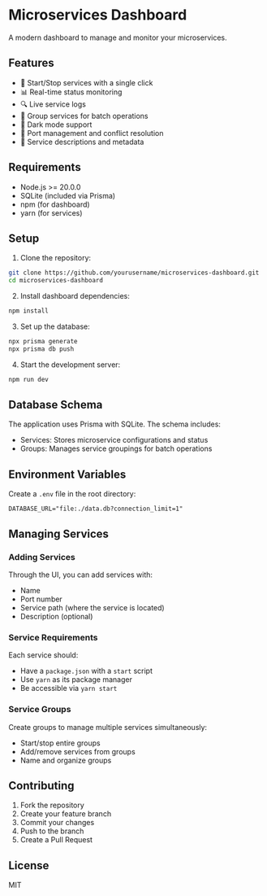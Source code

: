 # Microservices Dashboard

A modern dashboard to manage and monitor your microservices.

## Features

- 🚀 Start/Stop services with a single click
- 📊 Real-time status monitoring
- 🔍 Live service logs
- 👥 Group services for batch operations
- 🌙 Dark mode support
- 🎯 Port management and conflict resolution
- 📝 Service descriptions and metadata

## Requirements

- Node.js >= 20.0.0
- SQLite (included via Prisma)
- npm (for dashboard)
- yarn (for services)

## Setup

1. Clone the repository:
```bash
git clone https://github.com/yourusername/microservices-dashboard.git
cd microservices-dashboard
```

2. Install dashboard dependencies:
```bash
npm install
```

3. Set up the database:
```bash
npx prisma generate
npx prisma db push
```

4. Start the development server:
```bash
npm run dev
```

## Database Schema

The application uses Prisma with SQLite. The schema includes:

- Services: Stores microservice configurations and status
- Groups: Manages service groupings for batch operations

## Environment Variables

Create a `.env` file in the root directory:

```env
DATABASE_URL="file:./data.db?connection_limit=1"
```

## Managing Services

### Adding Services
Through the UI, you can add services with:
- Name
- Port number
- Service path (where the service is located)
- Description (optional)

### Service Requirements
Each service should:
- Have a `package.json` with a `start` script
- Use `yarn` as its package manager
- Be accessible via `yarn start`

### Service Groups
Create groups to manage multiple services simultaneously:
- Start/stop entire groups
- Add/remove services from groups
- Name and organize groups

## Contributing

1. Fork the repository
2. Create your feature branch
3. Commit your changes
4. Push to the branch
5. Create a Pull Request

## License

MIT 